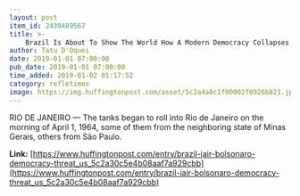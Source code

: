 ```yaml
---
layout: post
item_id: 2439489567
title: >-
    Brazil Is About To Show The World How A Modern Democracy Collapses
author: Tatu D'Oquei
date: 2019-01-01 07:00:00
pub_date: 2019-01-01 07:00:00
time_added: 2019-01-02 01:17:52
category: refletimos
image: https://img.huffingtonpost.com/asset/5c2a4a0c1f00002f0926b821.jpeg?cache=zglyffpi41&ops=1910_1000
---
```


RIO DE JANEIRO — The tanks began to roll into Rio de Janeiro on the morning of April 1, 1964, some of them from the neighboring state of Minas Gerais, others from São Paulo.

**Link:** [https://www.huffingtonpost.com/entry/brazil-jair-bolsonaro-democracy-threat_us_5c2a30c5e4b08aaf7a929cbb](https://www.huffingtonpost.com/entry/brazil-jair-bolsonaro-democracy-threat_us_5c2a30c5e4b08aaf7a929cbb)

